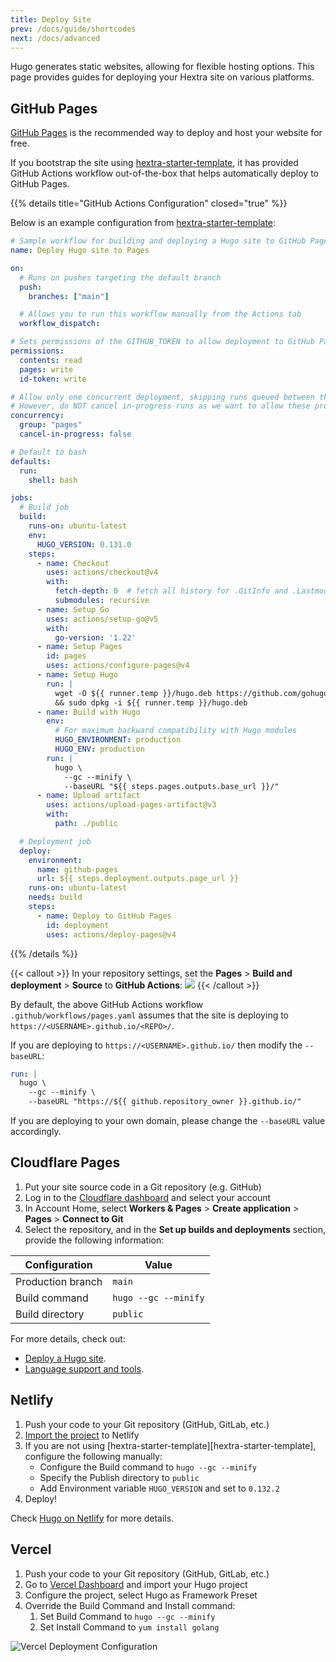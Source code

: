 ```yaml
---
title: Deploy Site
prev: /docs/guide/shortcodes
next: /docs/advanced
---
```


Hugo generates static websites, allowing for flexible hosting options.
This page provides guides for deploying your Hextra site on various platforms.

<!--more-->


## GitHub Pages

[GitHub Pages](https://docs.github.com/pages) is the recommended way to deploy and host your website for free.

If you bootstrap the site using [hextra-starter-template](https://github.com/kringova/hextra-starter-template), it has provided GitHub Actions workflow out-of-the-box that helps automatically deploy to GitHub Pages.

{{% details title="GitHub Actions Configuration" closed="true" %}}

Below is an example configuration from [hextra-starter-template](https://github.com/kringova/hextra-starter-template):

```yaml {filename=".github/workflows/pages.yaml"}
# Sample workflow for building and deploying a Hugo site to GitHub Pages
name: Deploy Hugo site to Pages

on:
  # Runs on pushes targeting the default branch
  push:
    branches: ["main"]

  # Allows you to run this workflow manually from the Actions tab
  workflow_dispatch:

# Sets permissions of the GITHUB_TOKEN to allow deployment to GitHub Pages
permissions:
  contents: read
  pages: write
  id-token: write

# Allow only one concurrent deployment, skipping runs queued between the run in-progress and latest queued.
# However, do NOT cancel in-progress runs as we want to allow these production deployments to complete.
concurrency:
  group: "pages"
  cancel-in-progress: false

# Default to bash
defaults:
  run:
    shell: bash

jobs:
  # Build job
  build:
    runs-on: ubuntu-latest
    env:
      HUGO_VERSION: 0.131.0
    steps:
      - name: Checkout
        uses: actions/checkout@v4
        with:
          fetch-depth: 0  # fetch all history for .GitInfo and .Lastmod
          submodules: recursive
      - name: Setup Go
        uses: actions/setup-go@v5
        with:
          go-version: '1.22'
      - name: Setup Pages
        id: pages
        uses: actions/configure-pages@v4
      - name: Setup Hugo
        run: |
          wget -O ${{ runner.temp }}/hugo.deb https://github.com/gohugoio/hugo/releases/download/v${HUGO_VERSION}/hugo_extended_${HUGO_VERSION}_linux-amd64.deb \
          && sudo dpkg -i ${{ runner.temp }}/hugo.deb
      - name: Build with Hugo
        env:
          # For maximum backward compatibility with Hugo modules
          HUGO_ENVIRONMENT: production
          HUGO_ENV: production
        run: |
          hugo \
            --gc --minify \
            --baseURL "${{ steps.pages.outputs.base_url }}/"
      - name: Upload artifact
        uses: actions/upload-pages-artifact@v3
        with:
          path: ./public

  # Deployment job
  deploy:
    environment:
      name: github-pages
      url: ${{ steps.deployment.outputs.page_url }}
    runs-on: ubuntu-latest
    needs: build
    steps:
      - name: Deploy to GitHub Pages
        id: deployment
        uses: actions/deploy-pages@v4
```

{{% /details %}}


{{< callout >}}
  In your repository settings, set the **Pages** > **Build and deployment** > **Source** to **GitHub Actions**:
  ![](https://user-images.githubusercontent.com/5097752/266784808-99676430-884e-42ab-b901-f6534a0d6eee.png)
{{< /callout >}}

By default, the above GitHub Actions workflow `.github/workflows/pages.yaml` assumes that the site is deploying to `https://<USERNAME>.github.io/<REPO>/`.

If you are deploying to `https://<USERNAME>.github.io/` then modify the `--baseURL`:

```yaml {filename=".github/workflows/pages.yaml",linenos=table,linenostart=54,hl_lines=[4]}
run: |
  hugo \
    --gc --minify \
    --baseURL "https://${{ github.repository_owner }}.github.io/"
```

If you are deploying to your own domain, please change the `--baseURL` value accordingly.


## Cloudflare Pages

1. Put your site source code in a Git repository (e.g. GitHub)
2. Log in to the [Cloudflare dashboard](https://dash.cloudflare.com/) and select your account
3. In Account Home, select **Workers & Pages** > **Create application** > **Pages** > **Connect to Git**
4. Select the repository, and in the **Set up builds and deployments** section, provide the following information:

| Configuration     | Value                |
| ----------------- | -------------------- |
| Production branch | `main`               |
| Build command     | `hugo --gc --minify` |
| Build directory   | `public`             |

For more details, check out:
- [Deploy a Hugo site](https://developers.cloudflare.com/pages/framework-guides/deploy-a-hugo-site/#deploy-with-cloudflare-pages).
- [Language support and tools](https://developers.cloudflare.com/pages/platform/language-support-and-tools/).


## Netlify

1. Push your code to your Git repository (GitHub, GitLab, etc.)
2. [Import the project](https://app.netlify.com/start) to Netlify
3. If you are not using [hextra-starter-template][hextra-starter-template], configure the following manually:
   - Configure the Build command to `hugo --gc --minify`
   - Specify the Publish directory to `public`
   - Add Environment variable `HUGO_VERSION` and set to `0.132.2`
4. Deploy!

Check [Hugo on Netlify](https://docs.netlify.com/integrations/frameworks/hugo/) for more details.


## Vercel

1. Push your code to your Git repository (GitHub, GitLab, etc.)
2. Go to [Vercel Dashboard](https://vercel.com/dashboard) and import your Hugo project
3. Configure the project, select Hugo as Framework Preset
4. Override the Build Command and Install command:
   1. Set Build Command to `hugo --gc --minify`
   2. Set Install Command to `yum install golang`

![Vercel Deployment Configuration](https://github.com/kringova/hextra/assets/5097752/887d949b-8d05-413f-a2b4-7ab92192d0b3)

